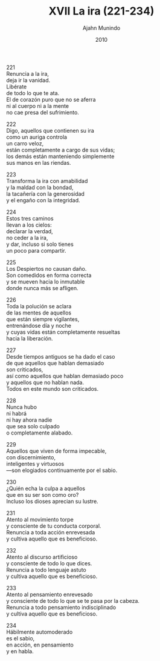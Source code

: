 ﻿---
author: "Ajahn Munindo"
title: "XVII La ira (221-234)"
booktitle: "Un Dhammapada para la Contemplación"
source: "https://forestsangha.org/teachings/books/un-dhammapada-para-la-contemplacion?language=Espa%C3%B1ol"
license: "BY-NC-ND"
publisher: "dhammamagga"
date: 2010
pubyear: 2010 
weight: 17
draft: false
googleAnalytics: UA-133551776-1
---  

221  
Renuncia a la ira,  
deja ir la vanidad.  
Libérate  
de todo lo que te ata.  
El de corazón puro que no se aferra  
ni al cuerpo ni a la mente  
no cae presa del sufrimiento.  

222  
Digo, aquellos que contienen su ira  
como un auriga controla  
un carro veloz,  
están completamente a cargo de sus vidas;  
los demás están manteniendo simplemente  
sus manos en las riendas.  

223  
Transforma la ira con amabilidad  
y la maldad con la bondad,  
la tacañería con la generosidad  
y el engaño con la integridad.  

224  
Estos tres caminos  
llevan a los cielos:  
declarar la verdad,  
no ceder a la ira,  
y dar, incluso si solo tienes  
un poco para compartir.  

225  
Los Despiertos no causan daño.  
Son comedidos en forma correcta  
y se mueven hacia lo inmutable  
donde nunca más se afligen.  

226  
Toda la polución se aclara  
de las mentes de aquellos  
que están siempre vigilantes,  
entrenándose día y noche  
y cuyas vidas están completamente resueltas  
hacia la liberación.  

227  
Desde tiempos antiguos se ha dado el caso  
de que aquellos que hablan demasiado  
son criticados,  
así como aquellos que hablan demasiado poco  
y aquellos que no hablan nada.  
Todos en este mundo son criticados.  

228  
Nunca hubo  
ni habrá  
ni hay ahora nadie   
que sea solo culpado  
o completamente alabado.  

229  
Aquellos que viven de forma impecable,  
con discernimiento,  
inteligentes y virtuosos  
—son elogiados continuamente por el sabio.  

230  
¿Quién echa la culpa a aquellos  
que en su ser son como oro?  
Incluso los dioses aprecian su lustre.  

231  
Atento al movimiento torpe  
y consciente de tu conducta corporal.  
Renuncia a toda acción enrevesada  
y cultiva aquello que es beneficioso.  

232  
Atento al discurso artificioso  
y consciente de todo lo que dices.  
Renuncia a todo lenguaje astuto  
y cultiva aquello que es beneficioso.  

233  
Atento al pensamiento enrevesado  
y consciente de todo lo que se te pasa por la cabeza.  
Renuncia a todo pensamiento indisciplinado  
y cultiva aquello que es beneficioso.  

234  
Hábilmente automoderado  
es el sabio,  
en acción, en pensamiento  
y en habla.  
